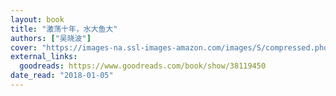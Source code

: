 ```yaml
---
layout: book
title: "激荡十年，水大鱼大"
authors: ["吴晓波"]
cover: "https://images-na.ssl-images-amazon.com/images/S/compressed.photo.goodreads.com/books/1524112560i/38119450.jpg"
external_links:
  goodreads: https://www.goodreads.com/book/show/38119450
date_read: "2018-01-05"
---
```

